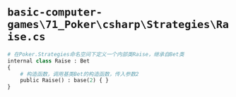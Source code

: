 # `basic-computer-games\71_Poker\csharp\Strategies\Raise.cs`

```py
# 在Poker.Strategies命名空间下定义一个内部类Raise，继承自Bet类
internal class Raise : Bet
{
    # 构造函数，调用基类Bet的构造函数，传入参数2
    public Raise() : base(2) { }
}
```